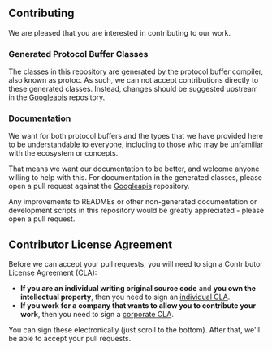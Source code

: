 ## Contributing

We are pleased that you are interested in contributing to our work.

### Generated Protocol Buffer Classes

The classes in this repository are generated by the protocol buffer
compiler, also known as protoc. As such, we can not accept contributions
directly to these generated classes. Instead, changes should be
suggested upstream in the [Googleapis][googleapis]
repository.


### Documentation

We want for both protocol buffers and the types that we have provided here
to be understandable to everyone, including to those who may be unfamiliar
with the ecosystem or concepts.

That means we want our documentation to be better, and welcome anyone
willing to help with this. For documentation in the generated classes, please
open a pull request against the [Googleapis][googleapis]
repository.

Any improvements to READMEs or other non-generated documentation or
development scripts in this repository would be greatly appreciated - please
open a pull request.


## Contributor License Agreement

Before we can accept your pull requests, you will need to sign a Contributor
License Agreement (CLA):

  - **If you are an individual writing original source code** and **you own the
    intellectual property**, then you need to sign an [individual CLA][].
  - **If you work for a company that wants to allow you to contribute your
    work**, then you need to sign a [corporate CLA][].

You can sign these electronically (just scroll to the bottom). After that,
we'll be able to accept your pull requests.

  [individual CLA]: https://developers.google.com/open-source/cla/individual
  [corporate CLA]: https://developers.google.com/open-source/cla/corporate
  [googleapis]: https://github.com/googleapis/googleapis
